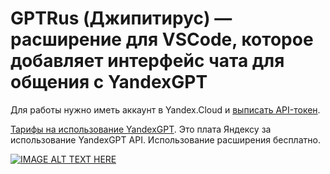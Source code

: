 # GPTRus (Джипитирус) — расширение для VSCode, которое добавляет интерфейс чата для общения с YandexGPT

Для работы нужно иметь аккаунт в Yandex.Cloud и [выписать API-токен](https://cloud.yandex.ru/ru/docs/iam/operations/api-key/create#console_1). 

[Тарифы на использование YandexGPT](https://cloud.yandex.ru/ru/docs/yandexgpt/pricing). Это плата Яндексу за использование YandexGPT API. Использование расширения бесплатно.

[![IMAGE ALT TEXT HERE](https://i.ytimg.com/vi/SJG9dcOCxaI/hqdefault.jpg)](https://www.youtube.com/watch?v=SJG9dcOCxaI)
